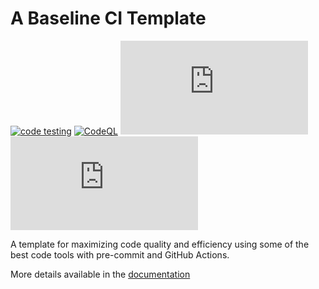 # A Baseline CI Template

[![code testing](https://github.com/{{cookiecutter.project_owner}}/Hello-Wolrd-CI/actions/workflows/testing.yaml/badge.svg)](https://github.com/{{cookiecutter.project_owner}}/{{cookiecutter.project_slug}}/actions/workflows/testing.yaml)
[![CodeQL](https://github.com/{{cookiecutter.project_owner}}/Hello-Wolrd-CI/actions/workflows/codeql.yaml/badge.svg)](https://github.com/{{cookiecutter.project_owner}}/{{cookiecutter.project_slug}}/actions/workflows/codeql.yaml)
[![code coverage](https://img.shields.io/endpoint?url=https://raw.githubusercontent.com/{{cookiecutter.project_owner}}/{{cookiecutter.project_slug}}/main/.repo-shields/covered_shield.json)](.repo-reports/coverage.txt)
[![code quality](https://img.shields.io/endpoint?url=https://raw.githubusercontent.com/{{cookiecutter.project_owner}}/{{cookiecutter.project_slug}}/main/.repo-shields/quality_shield.json)](.repo-reports/pylint-report.txt)

A template for maximizing code quality and efficiency using some of the best code tools with pre-commit and GitHub
Actions.

More details available in the
[documentation](https://{{cookiecutter.project_owner}}.github.io/{{cookiecutter.project_slug}}/)
